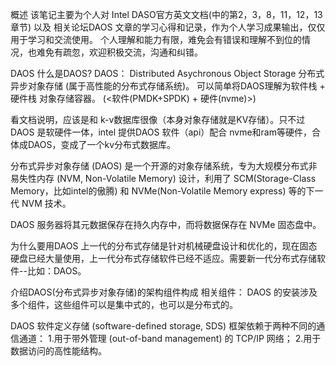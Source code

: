 概述 
    该笔记主要为个人对 Intel DASO官方英文文档(中的第2，3，8，11，12，13章节) 以及 相关论坛DAOS 文章的学习心得和记录，作为个人学习成果输出，仅仅用于学习和交流使用。 个人理解和能力有限，难免会有错误和理解不到位的情况，也难免有疏忽，欢迎积极交流，沟通和纠错。

 DAOS
    什么是DAOS?
    DAOS： Distributed Asychronous Object Storage  分布式异步对象存储 (属于高性能的分布式存储系统)。
   可以简单将DAOS理解为软件栈 + 硬件栈 对象存储容器。
   (<软件(PMDK+SPDK) + 硬件(nvme)>)

   看文档说明，应该是和 k-v数据库很像（本身对象存储就是KV存储）。只不过DAOS 是软硬件一体，intel 提供DAOS 软件（api）配合 nvme和ram等硬件，合体成DAOS，变成了一个kv分布式数据库。

   分布式异步对象存储 (DAOS) 是一个开源的对象存储系统，专为大规模分布式非易失性内存 (NVM, Non-Volatile Memory) 设计，利用了 SCM(Storage-Class Memory，比如intel的傲腾) 和 NVMe(Non-Volatile Memory express) 等的下一代 NVM 技术。

   DAOS 服务器将其元数据保存在持久内存中，而将数据保存在 NVMe 固态盘中。

为什么要用DAOS
   上一代的分布式存储是针对机械硬盘设计和优化的，现在固态硬盘已经大量使用，上一代分布式存储软件已经不适应。需要新一代分布式存储软件--比如：DAOS。

介绍DAOS(分布式异步对象存储)的架构组件构成
相关组件：
   DAOS 的安装涉及多个组件，这些组件可以是集中式的，也可以是分布式的。

   DAOS 软件定义存储 (software-defined storage, SDS) 框架依赖于两种不同的通信通道：
      1.用于带外管理 (out-of-band management) 的 TCP/IP 网络；
      2.用于数据访问的高性能结构。

      


      

